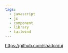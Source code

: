 ```yaml
---
tags:
  - javascript
  - js
  - component
  - library
  - tailwind
---
```


https://github.com/shadcn/ui

